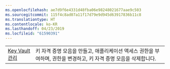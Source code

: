 ```yaml
---
ms.openlocfilehash: ae7d9f6e4331d48fba06e98248021677aae9c503
ms.sourcegitcommit: 115f4c8ad07a11f17d79e9d945d63917836b11c8
ms.translationtype: HT
ms.contentlocale: ko-KR
ms.lasthandoff: 04/23/2019
ms.locfileid: "61590391"
---
```

|  |  |
|---------|---------|
| [Key Vault 관리][1] | 키 자격 증명 모음을 만들고, 애플리케이션 액세스 권한을 부여하며, 권한을 변경하고, 키 자격 증명 모음을 삭제합니다. |

[1]: https://azure.microsoft.com/resources/samples/key-vault-java-manage-key-vaults/
